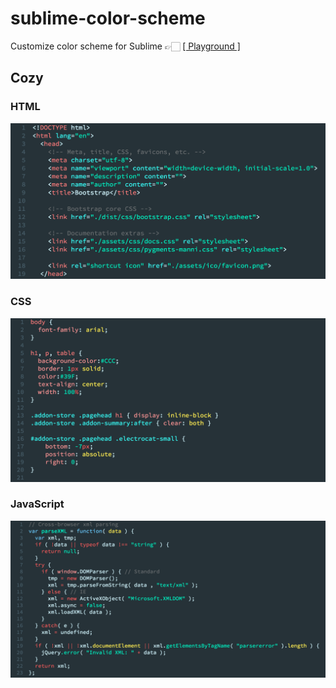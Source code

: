 # sublime-color-scheme

Customize color scheme for Sublime 👉🏻 [[ Playground ]](http://tmtheme-editor.herokuapp.com/#!/editor/theme/Monokai)

## Cozy

### HTML

![](images/cozy_html.png)

### CSS

![](images/cozy_css.png)

### JavaScript

![](images/cozy_javascript.png)

